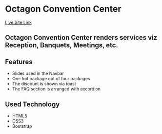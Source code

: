 # Octagon Convention Center
[Live Site Link](https://octagon-convention-center.netlify.app/)

## Octagon Convention Center renders services viz Reception, Banquets, Meetings, etc. 

## Features
* Slides used in the Navbar
* One hot package out of four packages
* The discount is shown via toast
* The FAQ section is arranged with accordion

## Used Technology
* HTML5
* CSS3
* Bootstrap